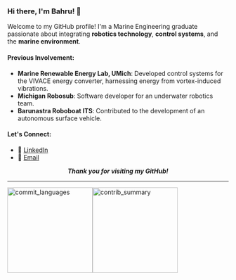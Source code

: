 ### Hi there, I'm Bahru! 🌊  
Welcome to my GitHub profile! I'm a Marine Engineering graduate passionate about integrating **robotics technology**, **control systems**, and the **marine environment**.

#### Previous Involvement:
- **Marine Renewable Energy Lab, UMich**: Developed control systems for the VIVACE energy converter, harnessing energy from vortex-induced vibrations.
- **Michigan Robosub**: Software developer for an underwater robotics team.
- **Barunastra Roboboat ITS**: Contributed to the development of an autonomous surface vehicle.

#### Let's Connect:
- 💼 [LinkedIn](https://www.linkedin.com/in/mbsbahru/)
- 📧 [Email](mailto:mbsbahru@umich.edu)

<p align="center"><b><i> Thank you for visiting my GitHub! </i></b></p>

----
<img src="http://github-profile-summary-cards.vercel.app/api/cards/most-commit-language?username=mbsbahru&theme=default" alt="commit_languages" height="194"/><img src="http://github-profile-summary-cards.vercel.app/api/cards/profile-details?username=mbsbahru&theme=default" alt="contrib_summary" height="194"/>

